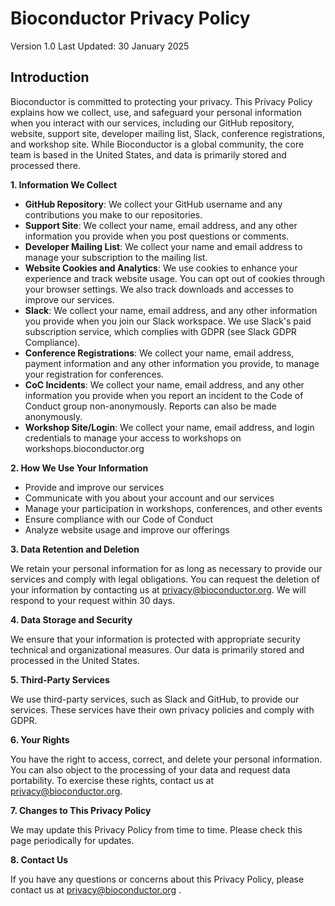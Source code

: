 # Bioconductor Privacy Policy

Version 1.0
Last Updated: 30 January 2025

## Introduction

Bioconductor is committed to protecting your privacy. This Privacy Policy explains how we collect, use, and safeguard your personal information when you interact with our services, including our GitHub repository, website, support site, developer mailing list, Slack, conference registrations, and workshop site. While Bioconductor is a global community, the core team is based in the United States, and data is primarily stored and processed there.

**1. Information We Collect**

- **GitHub Repository**: We collect your GitHub username and any contributions you make to our repositories.
- **Support Site**: We collect your name, email address, and any other information you provide when you post questions or comments.
- **Developer Mailing List**: We collect your name and email address to manage your subscription to the mailing list.
- **Website Cookies and Analytics**: We use cookies to enhance your experience and track website usage. You can opt out of cookies through your browser settings. We also track downloads and accesses to improve our services.
- **Slack**: We collect your name, email address, and any other information you provide when you join our Slack workspace. We use Slack's paid subscription service, which complies with GDPR (see Slack GDPR Compliance).
- **Conference Registrations**: We collect your name, email address, payment information and any other information you provide, to manage your registration for conferences.
- **CoC Incidents**: We collect your name, email address, and any other information you provide when you report an incident to the Code of Conduct group non-anonymously. Reports can also be made anonymously.
- **Workshop Site/Login**: We collect your name, email address, and login credentials to manage your access to workshops on workshops.bioconductor.org 

**2. How We Use Your Information**

- Provide and improve our services
- Communicate with you about your account and our services
- Manage your participation in workshops, conferences, and other events
- Ensure compliance with our Code of Conduct
- Analyze website usage and improve our offerings

**3. Data Retention and Deletion**

We retain your personal information for as long as necessary to provide our services and comply with legal obligations. You can request the deletion of your information by contacting us at privacy@bioconductor.org. We will respond to your request within 30 days.

**4. Data Storage and Security**

We ensure that your information is protected with appropriate security technical and organizational measures. Our data is primarily stored and processed in the United States.

**5. Third-Party Services**

We use third-party services, such as Slack and GitHub, to provide our services. These services have their own privacy policies and comply with GDPR.

**6. Your Rights**

You have the right to access, correct, and delete your personal information. You can also object to the processing of your data and request data portability. To exercise these rights, contact us at privacy@bioconductor.org.

**7. Changes to This Privacy Policy**

We may update this Privacy Policy from time to time. Please check this page periodically for updates.

**8. Contact Us**

If you have any questions or concerns about this Privacy Policy, please contact us at privacy@bioconductor.org .